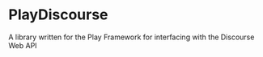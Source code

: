 PlayDiscourse
=============

A library written for the Play Framework for interfacing with the Discourse Web API
